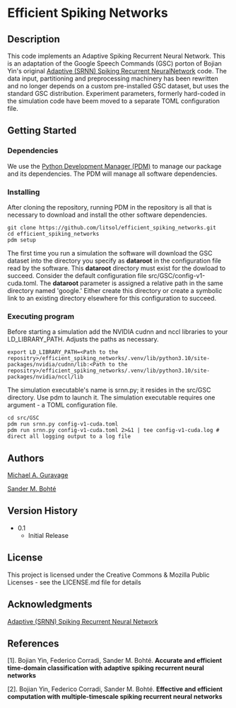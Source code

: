# Efficient Spiking Networks


## Description

This code implements an Adaptive Spiking Recurrent Neural
Network. This is an adaptation of the Google Speech Commands (GSC)
porton of Bojian Yin's original [Adaptive (SRNN) Spiking Recurrent
NeuralNetwork](https://github.com/byin-cwi/Efficient-spiking-networks.git)
code. The data input, partitioning and preprocessing machinery has
been rewritten and no longer depends on a custom pre-installed GSC
dataset, but uses the standard GSC distribution.  Experiment
parameters, formerly hard-coded in the simulation code have beem moved
to a separate TOML configuration file.


## Getting Started

### Dependencies

We use the [Python Development
Manager (PDM)](https://pdm.fming.dev/latest/) to manage our package and
its dependencies. The PDM will manage all software dependencies.


### Installing

After cloning the repository, running PDM in the repository is all
that is necessary to download and install the other software
dependencies.


```
git clone https://github.com/litsol/efficient_spiking_networks.git
cd efficient_spiking_networks
pdm setup
```


The first time you run a simulation the software will download the GSC
dataset into the directory you specify as **dataroot** in the
configuration file read by the software. This **dataroot** directory
must exist for the dowload to succeed. Consider the default
configuration file src/GSC/config-v1-cuda.toml. The **dataroot**
parameter is assigned a relative path in the same directory named
'google.' Either create this directory or create a symbolic link to an
existing directory elsewhere for this configuration to succeed.


### Executing program

Before starting a simulation add the NVIDIA cudnn and nccl libraries
to your LD_LIBRARY_PATH. Adjusts the paths as necessary.



```
export LD_LIBRARY_PATH=<Path to the repositry>/efficient_spiking_networks/.venv/lib/python3.10/site-packages/nvidia/cudnn/lib:<Path to the repositry>/efficient_spiking_networks/.venv/lib/python3.10/site-packages/nvidia/nccl/lib
```


The simulation executable's name is srnn.py; it resides in the src/GSC
directory. Use pdm to launch it. The simulation executable requires
one argument - a TOML configuration file.


```
cd src/GSC
pdm run srnn.py config-v1-cuda.toml
pdm run srnn.py config-v1-cuda.toml 2>&1 | tee config-v1-cuda.log # direct all logging output to a log file
```


## Authors

[Michael A. Guravage](mailto:guravage@literatesolutions.com)

[Sander M. Bohté](mailto:S.M.Bohte@cwi.nl)

## Version History

* 0.1
   * Initial Release


## License

This project is licensed under the Creative Commons & Mozilla Public Licenses - see the LICENSE.md file for details


## Acknowledgments

[Adaptive (SRNN) Spiking Recurrent Neural Network](https://github.com/byin-cwi/Efficient-spiking-networks.git)


## References

[1]. Bojian Yin, Federico Corradi, Sander M. Bohté. **Accurate and efficient time-domain classification with adaptive spiking recurrent neural networks**

[2]. Bojian Yin, Federico Corradi, Sander M. Bohté. **Effective and efficient computation with multiple-timescale spiking recurrent neural networks**
